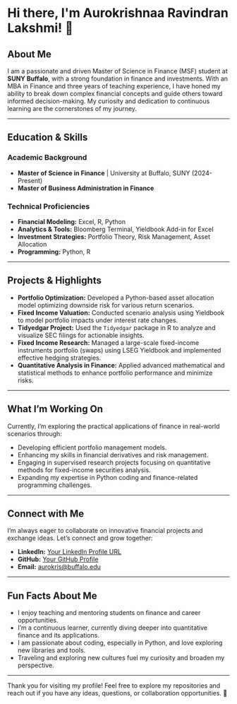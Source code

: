 # Hi there, I'm Aurokrishnaa Ravindran Lakshmi! 👋

## About Me

I am a passionate and driven Master of Science in Finance (MSF) student at **SUNY Buffalo**, with a strong foundation in finance and investments. With an MBA in Finance and three years of teaching experience, I have honed my ability to break down complex financial concepts and guide others toward informed decision-making. My curiosity and dedication to continuous learning are the cornerstones of my journey.

---

## Education & Skills

### Academic Background

- **Master of Science in Finance** | University at Buffalo, SUNY (2024-Present)
- **Master of Business Administration in Finance**

### Technical Proficiencies

- **Financial Modeling:** Excel, R, Python
- **Analytics & Tools:** Bloomberg Terminal, Yieldbook Add-in for Excel
- **Investment Strategies:** Portfolio Theory, Risk Management, Asset Allocation
- **Programming:** Python, R

---

## Projects & Highlights

- **Portfolio Optimization:** Developed a Python-based asset allocation model optimizing downside risk for various return scenarios.
- **Fixed Income Valuation:** Conducted scenario analysis using Yieldbook to model portfolio impacts under interest rate changes.
- **Tidyedgar Project:** Used the `Tidyedgar` package in R to analyze and visualize SEC filings for actionable insights.
- **Fixed Income Research:** Managed a large-scale fixed-income instruments portfolio (swaps) using LSEG Yieldbook and implemented effective hedging strategies.
- **Quantitative Analysis in Finance:** Applied advanced mathematical and statistical methods to enhance portfolio performance and minimize risks.

---

## What I’m Working On

Currently, I’m exploring the practical applications of finance in real-world scenarios through:

- Developing efficient portfolio management models.
- Enhancing my skills in financial derivatives and risk management.
- Engaging in supervised research projects focusing on quantitative methods for fixed-income securities analysis.
- Expanding my expertise in Python coding and finance-related programming challenges.

---

## Connect with Me

I’m always eager to collaborate on innovative financial projects and exchange ideas. Let’s connect and grow together:

- **LinkedIn:** [Your LinkedIn Profile URL](https://www.linkedin.com/in/aurokrishnaa/)
- **GitHub:** [Your GitHub Profile](https://github.com/Aurokrishnaa)
- **Email:** aurokris@buffalo.edu

---

## Fun Facts About Me

- I enjoy teaching and mentoring students on finance and career opportunities.
- I’m a continuous learner, currently diving deeper into quantitative finance and its applications.
- I am passionate about coding, especially in Python, and love exploring new libraries and tools.
- Traveling and exploring new cultures fuel my curiosity and broaden my perspective.

---

Thank you for visiting my profile! Feel free to explore my repositories and reach out if you have any ideas, questions, or collaboration opportunities. 🚀

